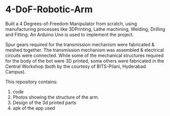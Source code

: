 # 4-DoF-Robotic-Arm
Built a 4 Degrees-of-Freedom Manipulator from scratch, using manufacturing processes like 3DPrinting, Lathe machining, Welding, Drilling and Fitting. An Arduino Uno is used to implement the project.

Spur gears required for the transmission mechanism were fabricated & meshed together. The transmission mechanism was assembled & electrical circuits were connected. While some of the mechanical structures required for the body of the bot were 3D printed, some others were fabricated in the Central Workshop (both by the courtesy of BITS-Pilani, Hyderabad Campus).

This repository contains:
1) code
2) Photos showing the structure of the arm.
3) Design of the 3d printed parts
4) apk of the app used
